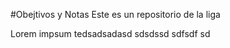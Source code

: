 #Obejtivos y Notas
Este es un repositorio de la liga


Lorem impsum tedsadsadasd
sdsdssd
sdfsdf
sd

